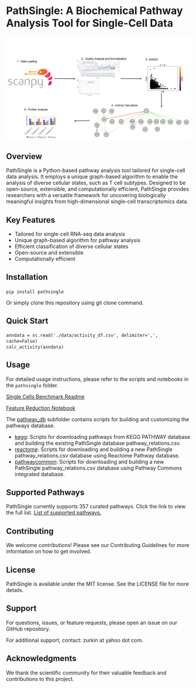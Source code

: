 # PathSingle: A Biochemical Pathway Analysis Tool for Single-Cell Data
![Pathway analysis](pathsingle/data/Pathsingle.png)

## Overview
PathSingle is a Python-based pathway analysis tool tailored for single-cell data analysis. It employs a unique graph-based algorithm to enable the analysis of diverse cellular states, such as T cell subtypes. Designed to be open-source, extensible, and computationally efficient, PathSingle provides researchers with a versatile framework for uncovering biologically meaningful insights from high-dimensional single-cell transcriptomics data.

## Key Features
- Tailored for single-cell RNA-seq data analysis
- Unique graph-based algorithm for pathway analysis
- Efficient classification of diverse cellular states
- Open-source and extensible
- Computationally efficient

## Installation
`pip install pathsingle`

Or simply clone this repository using git clone command.

## Quick Start
```
anndata = sc.read('./data/activity_df.csv', delimiter=',', cache=False)
calc_activity(anndata)
```

## Usage
For detailed usage instructions, please refer to the scripts and notebooks in the `pathsingle` folder.

[Single Cells Benchmark Readme](pathsingle/benchmark.md)

[Feature Reduction Notebook](pathsingle/feature_reduction.ipynb)

The [pathway_db](pathsingle/pathway_db) subfolder contains scripts for building and customizing the pathways database.
- [kegg](pathsingle/pathway_db/kegg): Scripts for downloading pathways from KEGG PATHWAY database and building the existing PathSingle database pathway_relations.csv.
- [reactome](pathsingle/pathway_db/reactome): Scripts for downloading and building a new PathSingle pathway_relations.csv database using Reactome Pathway database.
- [pathwaycommon](pathsingle/pathway_db/pathwaycommon): Scripts for downloading and building a new PathSingle pathway_relations.csv database using Pathway Commons integrated database.

## Supported Pathways
PathSingle currently supports 357 curated pathways. Click the link to view the full list. [List of supported pathways.](pathsingle/data/pathway_relations.csv)

## Contributing
We welcome contributions! Please see our Contributing Guidelines for more information on how to get involved.

## License
PathSingle is available under the MIT license. See the LICENSE file for more details.

## Support
For questions, issues, or feature requests, please open an issue on our GitHub repository.

For additional support, contact: zurkin at yahoo dot com.

## Acknowledgments
We thank the scientific community for their valuable feedback and contributions to this project.